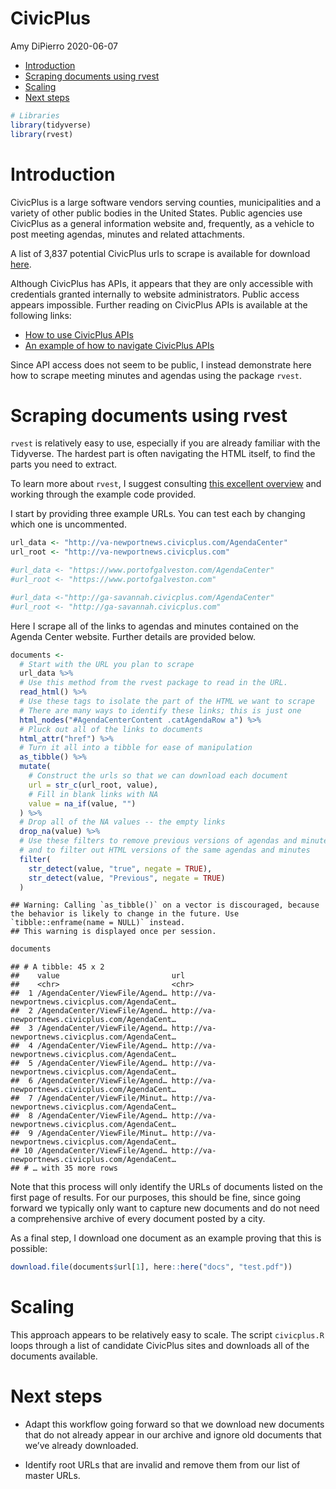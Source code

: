 CivicPlus
================
Amy DiPierro
2020-06-07

  - [Introduction](#introduction)
  - [Scraping documents using rvest](#scraping-documents-using-rvest)
  - [Scaling](#scaling)
  - [Next steps](#next-steps)

``` r
# Libraries
library(tidyverse)
library(rvest)
```

# Introduction

CivicPlus is a large software vendors serving counties, municipalities
and a variety of other public bodies in the United States. Public
agencies use CivicPlus as a general information website and, frequently,
as a vehicle to post meeting agendas, minutes and related attachments.

A list of 3,837 potential CivicPlus urls to scrape is available for
download
[here](https://docs.google.com/spreadsheets/d/1SL8qU_1YQPesNyKWacTdT8UhtAKm6pHE7iR-mtpgNZA/edit#gid=1759432592).

Although CivicPlus has APIs, it appears that they are only accessible
with credentials granted internally to website administrators. Public
access appears impossible. Further reading on CivicPlus APIs is
available at the following links:

  - [How to use CivicPlus
    APIs](https://www.civicengage.civicplus.help/hc/en-us/articles/360011464693-Authenticate-a-User)
  - [An example of how to navigate CivicPlus
    APIs](http://www.anaheim.net/api/help/index)

Since API access does not seem to be public, I instead demonstrate here
how to scrape meeting minutes and agendas using the package `rvest`.

# Scraping documents using rvest

`rvest` is relatively easy to use, especially if you are already
familiar with the Tidyverse. The hardest part is often navigating the
HTML itself, to find the parts you need to extract.

To learn more about `rvest`, I suggest consulting [this excellent
overview](https://rvest.tidyverse.org/index.html) and working through
the example code provided.

I start by providing three example URLs. You can test each by changing
which one is uncommented.

``` r
url_data <- "http://va-newportnews.civicplus.com/AgendaCenter"
url_root <- "http://va-newportnews.civicplus.com"

#url_data <- "https://www.portofgalveston.com/AgendaCenter"
#url_root <- "https://www.portofgalveston.com"

#url_data <-"http://ga-savannah.civicplus.com/AgendaCenter"
#url_root <- "http://ga-savannah.civicplus.com"
```

Here I scrape all of the links to agendas and minutes contained on the
Agenda Center website. Further details are provided below.

``` r
documents <- 
  # Start with the URL you plan to scrape
  url_data %>% 
  # Use this method from the rvest package to read in the URL.
  read_html() %>% 
  # Use these tags to isolate the part of the HTML we want to scrape
  # There are many ways to identify these links; this is just one
  html_nodes("#AgendaCenterContent .catAgendaRow a") %>% 
  # Pluck out all of the links to documents
  html_attr("href") %>% 
  # Turn it all into a tibble for ease of manipulation
  as_tibble() %>% 
  mutate(
    # Construct the urls so that we can download each document
    url = str_c(url_root, value),
    # Fill in blank links with NA
    value = na_if(value, "")
  ) %>% 
  # Drop all of the NA values -- the empty links
  drop_na(value) %>% 
  # Use these filters to remove previous versions of agendas and minutes
  # and to filter out HTML versions of the same agendas and minutes
  filter(
    str_detect(value, "true", negate = TRUE),
    str_detect(value, "Previous", negate = TRUE)
  )
```

    ## Warning: Calling `as_tibble()` on a vector is discouraged, because the behavior is likely to change in the future. Use `tibble::enframe(name = NULL)` instead.
    ## This warning is displayed once per session.

``` r
documents
```

    ## # A tibble: 45 x 2
    ##    value                         url                                            
    ##    <chr>                         <chr>                                          
    ##  1 /AgendaCenter/ViewFile/Agend… http://va-newportnews.civicplus.com/AgendaCent…
    ##  2 /AgendaCenter/ViewFile/Agend… http://va-newportnews.civicplus.com/AgendaCent…
    ##  3 /AgendaCenter/ViewFile/Agend… http://va-newportnews.civicplus.com/AgendaCent…
    ##  4 /AgendaCenter/ViewFile/Agend… http://va-newportnews.civicplus.com/AgendaCent…
    ##  5 /AgendaCenter/ViewFile/Agend… http://va-newportnews.civicplus.com/AgendaCent…
    ##  6 /AgendaCenter/ViewFile/Agend… http://va-newportnews.civicplus.com/AgendaCent…
    ##  7 /AgendaCenter/ViewFile/Minut… http://va-newportnews.civicplus.com/AgendaCent…
    ##  8 /AgendaCenter/ViewFile/Agend… http://va-newportnews.civicplus.com/AgendaCent…
    ##  9 /AgendaCenter/ViewFile/Minut… http://va-newportnews.civicplus.com/AgendaCent…
    ## 10 /AgendaCenter/ViewFile/Agend… http://va-newportnews.civicplus.com/AgendaCent…
    ## # … with 35 more rows

Note that this process will only identify the URLs of documents listed
on the first page of results. For our purposes, this should be fine,
since going forward we typically only want to capture new documents and
do not need a comprehensive archive of every document posted by a city.

As a final step, I download one document as an example proving that this
is possible:

``` r
download.file(documents$url[1], here::here("docs", "test.pdf"))
```

# Scaling

This approach appears to be relatively easy to scale. The script
`civicplus.R` loops through a list of candidate CivicPlus sites and
downloads all of the documents available.

# Next steps

  - Adapt this workflow going forward so that we download new documents
    that do not already appear in our archive and ignore old documents
    that we’ve already downloaded.

  - Identify root URLs that are invalid and remove them from our list of
    master URLs.
